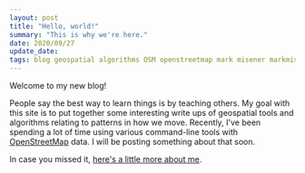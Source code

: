 ```yaml
---
layout: post
title: "Hello, world!"
summary: "This is why we're here."
date: 2020/09/27
update_date:
tags: blog geospatial algorithms OSM openstreetmap mark misener markmisener
---
```


Welcome to my new blog!

People say the best way to learn things is by teaching others. My goal with this site is to put together some interesting write ups of geospatial tools and algorithms relating to patterns in how we move. Recently, I've been spending a lot of time using various command-line tools with [OpenStreetMap](https://www.openstreetmap.org/) data. I will be posting something about that soon.

In case you missed it, [here's a little more about me](https://www.markmisener.info).
